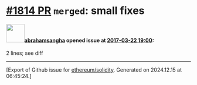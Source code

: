 # [\#1814 PR](https://github.com/ethereum/solidity/pull/1814) `merged`: small fixes

#### <img src="https://avatars.githubusercontent.com/u/3867836?v=4" width="50">[abrahamsangha](https://github.com/abrahamsangha) opened issue at [2017-03-22 19:00](https://github.com/ethereum/solidity/pull/1814):

2 lines; see diff




-------------------------------------------------------------------------------



[Export of Github issue for [ethereum/solidity](https://github.com/ethereum/solidity). Generated on 2024.12.15 at 06:45:24.]
